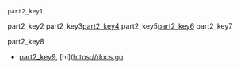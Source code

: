 ```ngMeta
part2_key1
```

part2_key2
part2_key3[part2_key4](http://www.navgurukul.org/)
part2_key5[part2_key6](https://docs.google.com/document/d/12AMjSeLPN9SE80PFkWKMYruhl-bo5p95JM158RLJXX0/edit#heading=h.1mbhds6yyb2z)
part2_key7

part2_key8


- [part2_key9](http://www.html-5-tutorial.com/a-tag.htm), [hi](https://docs.go
